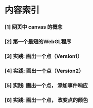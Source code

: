 # 内容索引

### [1] 网页中 canvas 的概念

### [2] 第一个最短的WebGL程序

### [3] 实践: 画出一个点（Version1）

### [4] 实践: 画出一个点（Version2）

### [5] 实践: 画出一个点， 添加事件响应

### [6] 实践: 画出一个点， 改变点的颜色